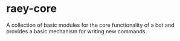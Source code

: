 # raey-core
A collection of basic modules for the core functionality of a bot and provides a basic mechanism for writing new commands.
